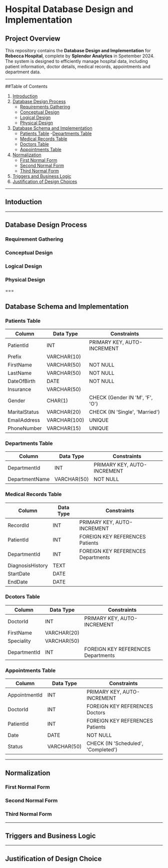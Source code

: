 # Hospital Database Design and Implementation
## Project Overview
This repository contains the **Database Design and Implementation** for **Rebecca Hospital**, complete by **Splendor Analytics** in Spetember 2024. The system is designed to efficiently manage hospital data, including patient information, doctor details, medical records, appointments and department data.

---

##Table of Contents
1. [Introduction](#introduction)
2. [Database Design Process](#database-design-process)
   - [Requirements Gathering](#requirements-gathering)
   - [Conceptual Design](#conceptual-design)
   - [Logical Design](#logical-design)
   - [Physical Design](#physical-design)
3. [Database Schema and Implementation](#database-schema-and-implementation)
   - [Patients Table](#patients-table)
   -[Departments Table](#departments-table)
   - [Medical Records Table](#medical-records-table)
   - [Doctors Table](#doctors-table)
   - [Appointments Table](#appointments-table)
4. [Normalization](#normalization)
   - [First Normal Form](#first-normal-form)
   - [Second Normal Form](#second-normal-form)
   - [Third Normal Form](#third-normal-form)
5. [Triggers and Business Logic](#triggers-and-business-logic)
6. [Justification of Design Choices](justification-of-design-choices)

---
## Intoduction

---
## Database Design Process
### Requirement Gathering


### Conceptual Design

### Logical Design
### Physical Design

===
## Database Schema and Implementation
### Patients Table
 
| Column         | Data Type   | Constraints                   |
|----------------|-------------|-------------------------------|
| PatientId      | INT         | PRIMARY KEY, AUTO-INCREMENT    |
| Prefix         | VARCHAR(10) |                               |
| FirstName      | VARCHAR(50) | NOT NULL                      |
| LastName       | VARCHAR(50) | NOT NULL                      |
| DateOfBirth    | DATE        | NOT NULL                      |
| Insurance      | VARCHAR(50) |                               |
| Gender         | CHAR(1)     | CHECK (Gender IN 'M', 'F', 'O')|
| MaritalStatus  | VARCHAR(20) | CHECK (IN 'Single', 'Married')|
| EmailAddress   | VARCHAR(100)| UNIQUE                        |
| PhoneNumber    | VARCHAR(15) | UNIQUE                        |

### Departments Table

| Column         | Data Type   | Constraints                   |
|----------------|-------------|-------------------------------|
| DepartmentId   | INT         | PRIMARY KEY, AUTO-INCREMENT    |
| DepartmentName | VARCHAR(50) | NOT NULL                      |
 
### Medical Records Table

| Column          | Data Type   | Constraints                   |
|-----------------|-------------|-------------------------------|
| RecordId        | INT         | PRIMARY KEY, AUTO-INCREMENT    |
| PatientId       | INT         | FOREIGN KEY REFERENCES Patients|
| DepartmentId    | INT         | FOREIGN KEY REFERENCES Departments |
| DiagnosisHistory| TEXT        |                               |
| StartDate       | DATE        |                               |
| EndDate         | DATE        |                               |

### Dcotors Table

| Column         | Data Type   | Constraints                   |
|----------------|-------------|-------------------------------|
| DoctorId       | INT         | PRIMARY KEY, AUTO-INCREMENT    |
| FirstName      | VARCHAR(20) |                               |
| Speciality     | VARCHAR(50) |                               |
| DepartmentId   | INT         | FOREIGN KEY REFERENCES Departments|

### Appointments Table

| Column         | Data Type   | Constraints                   |
|----------------|-------------|-------------------------------|
| AppointmentId  | INT         | PRIMARY KEY, AUTO-INCREMENT    |
| DoctorId       | INT         | FOREIGN KEY REFERENCES Doctors |
| PatientId      | INT         | FOREIGN KEY REFERENCES Patients|
| Date           | DATE        | NOT NULL                      |
| Status         | VARCHAR(50) | CHECK (IN 'Scheduled', 'Completed')|

---
## Normalization
### First Normal Form
### Second Normal Form
### Third Normal Form

---
## Triggers and Business Logic

---
## Justification of Design Choice
